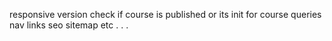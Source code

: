 responsive version
check if course is published or its init for course queries
nav links
seo sitemap etc . . .